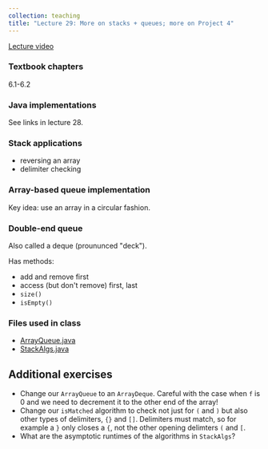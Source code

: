 ```yaml
---
collection: teaching
title: "Lecture 29: More on stacks + queues; more on Project 4"
---
```


[Lecture video]()

### Textbook chapters
6.1-6.2

### Java implementations

See links in lecture 28.

### Stack applications
* reversing an array
* delimiter checking

### Array-based queue implementation
Key idea: use an array in a circular fashion.

### Double-end queue
Also called a deque (proununced "deck").

Has methods:
* add and remove first
* access (but don't remove) first, last
* `size()`
* `isEmpty()`

### Files used in class
* [ArrayQueue.java](https://lgw2.github.io/teaching/csci132-fall-2022/lectures/ArrayQueue.java)
* [StackAlgs.java](https://lgw2.github.io/teaching/csci132-fall-2022/lectures/StackAlgs.java)

## Additional exercises
* Change our `ArrayQueue` to an `ArrayDeque`. Careful with the case when `f` is
	0 and we need to decrement it to the other end of the array!
* Change our `isMatched` algorithm to check not just for `(` and `)` but also
	other types of delimiters, `{}` and `[]`. Delimiters must match, so for
	example a `}`
	only closes a `{`, not the other opening delimters `(` and `[`.
* What are the asymptotic runtimes of the algorithms in `StackAlgs`?
